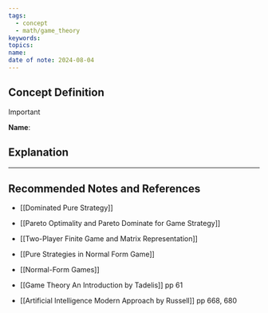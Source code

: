 ```yaml
---
tags:
  - concept
  - math/game_theory
keywords: 
topics: 
name: 
date of note: 2024-08-04
---
```


## Concept Definition

>[!important]
>**Name**: 



## Explanation





-----------
##  Recommended Notes and References

- [[Dominated Pure Strategy]]

- [[Pareto Optimality and Pareto Dominate for Game Strategy]]
- [[Two-Player Finite Game and Matrix Representation]]
- [[Pure Strategies in Normal Form Game]]
- [[Normal-Form Games]]



- [[Game Theory An Introduction by Tadelis]] pp 61
- [[Artificial Intelligence Modern Approach by Russell]] pp 668, 680
